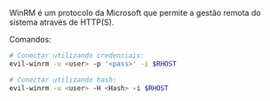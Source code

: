 WinRM é um protocolo da Microsoft que permite a gestão remota do sistema através de HTTP(S).  

Comandos:  
```bash
# Conectar utilizando credenciais:
evil-winrm -u <user> -p '<pass>' -i $RHOST

# Conectar utilizando hash:
evil-winrm -u <user> -H <Hash> -i $RHOST
```